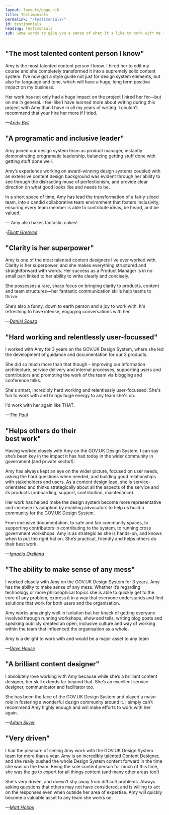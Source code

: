```yaml
---
layout: layouts/page.njk
title: Testimonials
permalink: "/testimonials/"
id: testimonials
heading: Testimonials
sub: Some words to give you a sense of what it's like to work with me from the people who have.
---
```


## "The most talented content person I know"

Amy is the most talented content person I know. I hired her to edit my course and she completely transformed it into a supremely solid content system. I’ve now got a style guide not just for design system elements, but also for language and tone, which will have a huge, long term positive impact on my business.

Her work has not only had a huge impact on the project I hired her for—but on me in general. I feel like I have learned more about writing during this project with Amy than I have in all my years of writing. I couldn’t recommend that your hire her more if I tried.

*—[Andy Bell](https://hankchizljaw.com/)*

## "A programatic and inclusive leader"

Amy joined our design system team as product manager, instantly demonstrating programatic leadership, balancing getting stuff done with getting stuff done well.

Amy’s experience working on award-winning design systems coupled with an extensive content design background was evident through her ability to see through the distracting muse of perfectionism, and provide clear direction on what good looks like and needs to be.

In a short space of time, Amy has lead the transformation of a fairly siloed team, into a candid collaborative team environment that fosters inclusivity, ensuring every team member is able to contribute ideas, be heard, and be valued.

— Amy also bakes fantastic cakes!

*-[Elliott Greaves](https://www.linkedin.com/in/elliottgreaves/)*

## "Clarity is her superpower"

Amy is one of the most talented content designers I’ve ever worked with. Clarity is her superpower, and she makes everything structured and straightforward with words. Her success as a Product Manager is in no small part linked to her ability to write clearly and concisely.  

She possesses a rare, sharp focus on bringing clarity to products, content and team structures—her fantastic communication skills help teams to thrive.

She’s also a funny, down to earth person and a joy to work with. It's refreshing to have intense, engaging conversations with her. 

*—[Daniel Souza](https://www.linkedin.com/in/danielsouza/)*

## "Hard working and relentlessly user-focussed"

I worked with Amy for 3 years on the GOV.UK Design System, where she led the development of guidance and documentation for our 3 products.

She did so much more than that though - improving our information architecture, service delivery and internal processes, supporting users and contributors and promoting the work of the team via blogging and conference talks.

She's smart, incredibly hard working and relentlessly user-focussed. She's fun to work with and brings huge energy to any team she's on.

I'd work with her again like THAT.

*—[Tim Paul](https://www.linkedin.com/in/timpaul/)*

## "Helps others do their <br>best work"

Having worked closely with Amy on the GOV.UK Design System, I can say she’s been key in the impact it has had today in the wider community in government (and private sector!).

Amy has always kept an eye on the wider picture, focused on user needs, asking the hard questions when needed, and building good relationships with stakeholders and users. As a content design lead, she is service-orientated and thinks strategically about all the aspects of the service and its products (onboarding, support, contribution, maintenance).

Her work has helped make the design system become more representative and increase its adoption by enabling advocators to help us build a community for the GOV.UK Design System.

From inclusive documentation, to safe and fair community spaces, to supporting contributors in contributing to the system, to running cross government workshops. Amy is as strategic as she is hands-on, and knows when to put the right hat on. She’s practical, friendly and helps others do their best work.

*—[Ignacia Orellana](https://www.linkedin.com/in/ignaciaorellana/)*

## "The ability to make sense of any mess"

I worked closely with Amy on the GOV.UK Design System for 3 years. Amy has the ability to make sense of any mess. Whether it’s regarding technology or more philosophical topics she is able to quickly get to the core of any problem, express it in a way that everyone understands and find solutions that work for both users and the organisation.

Amy works amazingly well in isolation but her knack of getting everyone involved through running workshops, show and tells, writing blog posts and speaking publicly created an open, inclusive culture and way of working within the team that influenced the organisation as a whole.

Amy is a delight to work with and would be a major asset to any team

*—[Dave House](https://www.linkedin.com/in/iknowdavehouse/)*

## "A brilliant content designer"

I absolutely love working with Amy because while she’s a brilliant content designer, her skill extends far beyond that. She’s an excellent service designer, communicator and facilitator too. 

She has been the face of the GOV.UK Design System and played a major role in fostering a wonderful design community around it. I simply can’t recommend Amy highly enough and will make efforts to work with her again.

*—[Adam Silver](https://www.linkedin.com/in/adambsilver/)*

## "Very driven"

I had the pleasure of seeing Amy work with the GOV.UK Design System team for more than a year. Amy is an incredibly talented Content Designer, and she really pushed the whole Design System content forward in the time she was on the team. Being the sole content person for much of this time, she was the go to expert for all things content (and many other areas too!)

She's very driven, and doesn't shy away from difficult problems. Always asking questions that others may not have considered, and is willing to act on the responses even when outside her area of expertise. Amy will quickly become a valuable asset to any team she works on.

*—[Matt Hobbs](https://www.linkedin.com/in/matt-r-hobbs/)*
